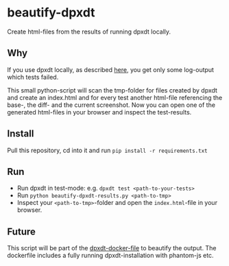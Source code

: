 # beautify-dpxdt
Create html-files from the results of running dpxdt locally.

## Why

If you use dpxdt locally, as described [here](https://github.com/bslatkin/dpxdt/wiki/Local-dpxdt), you get only some log-output which tests failed.

This small python-script will scan the tmp-folder for files created by dpxdt and create an index.html and for every test another html-file referencing the base-, the diff- and the current screenshot. Now you can open one of the generated html-files in your browser and inspect the test-results.

## Install

Pull this repository, cd into it and run `pip install -r requirements.txt`

## Run

* Run dpxdt in test-mode: e.g. `dpxdt test <path-to-your-tests>`
* Run `python beautify-dpxdt-results.py <path-to-tmp>`
* Inspect your `<path-to-tmp>`-folder and open the `index.html`-file in your browser.

## Future

This script will be part of the [dpxdt-docker-file](https://github.com/factorial-io/dpxdt-docker) to beautify the output. The dockerfile includes a fully running dpxdt-installation with phantom-js etc.

